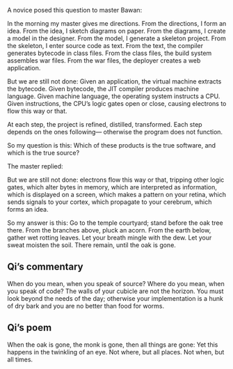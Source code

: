 A novice posed this question to master Bawan: 

In the morning my master gives me directions. 
From the directions, I form an idea. 
From the idea, I sketch diagrams on paper. 
From the diagrams, I create a model in the designer. 
From the model, I generate a skeleton project. 
From the skeleton, I enter source code as text. 
From the text, the compiler generates bytecode in class files. 
From the class files, the build system assembles war files. 
From the war files, the deployer creates a web application. 

But we are still not done: 
Given an application, the virtual machine extracts the bytecode. 
Given bytecode, the JIT compiler produces machine language. 
Given machine language, the operating system instructs a CPU. 
Given instructions, the CPU’s logic gates open or close, 
causing electrons to flow this way or that. 

At each step, the project is refined, distilled, transformed. 
Each step depends on the ones following—
otherwise the program does not function. 

So my question is this: 
Which of these products is the true software, 
and which is the true source? 


The master replied: 

But we are still not done: 
electrons flow this way or that, 
tripping other logic gates, 
which alter bytes in memory, 
which are interpreted as information, 
which is displayed on a screen, 
which makes a pattern on your retina, 
which sends signals to your cortex, 
which propagate to your cerebrum, 
which forms an idea. 

So my answer is this: 
Go to the temple courtyard; stand before the oak tree there. 
From the branches above, pluck an acorn. 
From the earth below, gather wet rotting leaves. 
Let your breath mingle with the dew. 
Let your sweat moisten the soil. 
There remain, until the oak is gone. 

## Qi’s commentary

When do you mean, when you speak of source?  Where do you
mean, when you speak of code?  The walls of your cubicle are
not the horizon.  You must look beyond the needs of the day;
otherwise your implementation is a hunk of dry bark and you are no
better than food for worms.

## Qi’s poem

When the oak is gone, the monk is gone, then all things are gone: 
Yet this happens in the twinkling of an eye. 
Not where, but all places. 
Not when, but all times.

